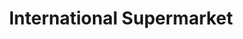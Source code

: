 ---
title: "International Supermarket"
url: /banbury/international-supermarket/
shop: supermarket
---